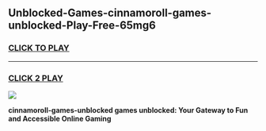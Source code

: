 
## Unblocked-Games-cinnamoroll-games-unblocked-Play-Free-65mg6
<h3>
<a href="https://premium76.site?title=cinnamoroll-games-unblocked&ref=20M">CLICK TO PLAY</a></h3>
<hr>

<h3>
<a href="https://premium76.site?title=cinnamoroll-games-unblocked&ref=20M">CLICK 2 PLAY</a>
  
</h3>

<a href="https://premium76.site?title=cinnamoroll-games-unblocked&ref=19M"><img src="https://clearcache.store/games.png"></a>


**cinnamoroll-games-unblocked games unblocked: Your Gateway to Fun and Accessible Online Gaming**
